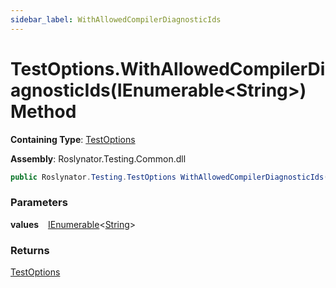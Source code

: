 ```yaml
---
sidebar_label: WithAllowedCompilerDiagnosticIds
---
```


# TestOptions\.WithAllowedCompilerDiagnosticIds\(IEnumerable&lt;String&gt;\) Method

**Containing Type**: [TestOptions](../index.md)

**Assembly**: Roslynator\.Testing\.Common\.dll

```csharp
public Roslynator.Testing.TestOptions WithAllowedCompilerDiagnosticIds(System.Collections.Generic.IEnumerable<string> values)
```

### Parameters

**values** &ensp; [IEnumerable](https://docs.microsoft.com/en-us/dotnet/api/system.collections.generic.ienumerable-1)&lt;[String](https://docs.microsoft.com/en-us/dotnet/api/system.string)&gt;

### Returns

[TestOptions](../index.md)

